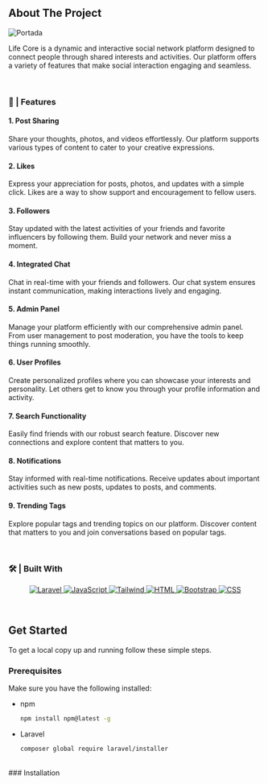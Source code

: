 <!-- ABOUT THE PROJECT -->

## About The Project
<p>
    <img src="storage\app\public\assets\portada.png" alt="Portada">
</p>

Life Core is a dynamic and interactive social network platform designed to connect people through shared interests and activities. Our platform offers a variety of features that make social interaction engaging and seamless.

<br>

### 🌟 | Features

#### 1. Post Sharing

Share your thoughts, photos, and videos effortlessly. Our platform supports various types of content to cater to your creative expressions.

#### 2. Likes

Express your appreciation for posts, photos, and updates with a simple click. Likes are a way to show support and encouragement to fellow users.

#### 3. Followers

Stay updated with the latest activities of your friends and favorite influencers by following them. Build your network and never miss a moment.

#### 4. Integrated Chat

Chat in real-time with your friends and followers. Our chat system ensures instant communication, making interactions lively and engaging.

#### 5. Admin Panel

Manage your platform efficiently with our comprehensive admin panel. From user management to post moderation, you have the tools to keep things running smoothly.

#### 6. User Profiles

Create personalized profiles where you can showcase your interests and personality. Let others get to know you through your profile information and activity.

#### 7. Search Functionality

Easily find friends with our robust search feature. Discover new connections and explore content that matters to you.

#### 8. Notifications

Stay informed with real-time notifications. Receive updates about important activities such as new posts, updates to posts, and comments.

#### 9. Trending Tags

Explore popular tags and trending topics on our platform. Discover content that matters to you and join conversations based on popular tags.

<br>

### 🛠️ | Built With

<p align="center">
  <a href="https://laravel.com">
    <img src="https://img.shields.io/badge/laravel-%23FF2D20.svg?style=for-the-badge&logo=laravel&logoColor=white" alt="Laravel">
  </a>
  <a href="https://www.javascript.com">
    <img src="https://img.shields.io/badge/javascript-%23323330.svg?style=for-the-badge&logo=javascript&logoColor=%23F7DF1E" alt="JavaScript">
  </a>
  <a href="https://tailwindcss.com">
    <img src="https://img.shields.io/badge/tailwindcss-%2338B2AC.svg?style=for-the-badge&logo=tailwind-css&logoColor=white" alt="Tailwind">
  </a>
  <a href="https://developer.mozilla.org/en-US/docs/Web/Guide/HTML/HTML5">
    <img src="https://img.shields.io/badge/html5-%23E34F26.svg?style=for-the-badge&logo=html5&logoColor=white" alt="HTML">
  </a>
  <a href="https://getbootstrap.com">
    <img src="https://img.shields.io/badge/bootstrap-%238511FA.svg?style=for-the-badge&logo=bootstrap&logoColor=white" alt="Bootstrap">
  </a>
  <a href="https://www.w3.org/Style/CSS/Overview.en.html">
    <img src="https://img.shields.io/badge/CSScss-%2338B2AC.svg?style=for-the-badge&logo=CSS-css&logoColor=white" alt="CSS">
  </a>
</p>

<br>

## Get Started

To get a local copy up and running follow these simple steps.

### Prerequisites

Make sure you have the following installed:

-   npm

    ```sh
    npm install npm@latest -g

    ```

-   Laravel
    ```sh
    composer global require laravel/installer
    ```

<br>
### Installation
